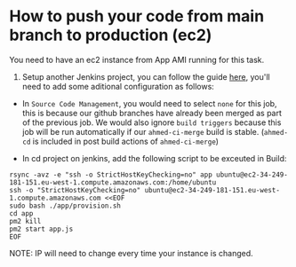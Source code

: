 # How to push your code from main branch to production (ec2)

You need to have an ec2 instance from App AMI running for this task.

1. Setup another Jenkins project, you can follow the guide [here](./README.md), you'll need to add some aditional configuration as follows:

- In `Source Code Management`, you would need to select `none` for this job, this is because our github branches have already been merged as part of the previous job. We would also ignore `build triggers` because this job will be run automatically if our `ahmed-ci-merge` build is stable. (`ahmed-cd` is included in post build actions of `ahmed-ci-merge`)

- In cd project on jenkins, add the following script to be exceuted in Build:

```
rsync -avz -e "ssh -o StrictHostKeyChecking=no" app ubuntu@ec2-34-249-181-151.eu-west-1.compute.amazonaws.com:/home/ubuntu
ssh -o "StrictHostKeyChecking=no" ubuntu@ec2-34-249-181-151.eu-west-1.compute.amazonaws.com <<EOF
sudo bash ./app/provision.sh
cd app
pm2 kill
pm2 start app.js
EOF
```

NOTE: IP will need to change every time your instance is changed.
